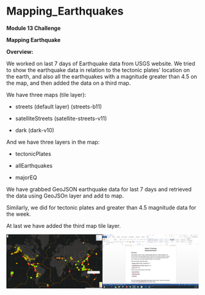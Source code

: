 # Mapping_Earthquakes
**Module 13 Challenge**

**Mapping Earthquake**

**Overview:**

We worked on last 7 days of Earthquake data from USGS website. We tried to show the earthquake data in relation to the tectonic plates&#39; location on the earth, and also all the earthquakes with a magnitude greater than 4.5 on the map, and then added the data on a third map.

We have three maps (tile layer):

- streets (default layer) (streets-b11)

- satelliteStreets (satellite-streets-v11)

- dark (dark-v10)

And we have three layers in the map:

- tectonicPlates

- allEarthquakes

- majorEQ

We have grabbed GeoJSON earthquake data for last 7 days and retrieved the data using GeoJSOn layer and add to map.

Similarly, we did for tectonic plates and greater than 4.5 magnitude data for the week.

At last we have added the third map tile layer.

![Map for Earthquakes, Tectonic plate, Major Eartkquakes](https://github.com/AditiOracle/Mapping_Earthquakes/blob/main/Earthquake_Challenge/Resources/Module%2013.png)
